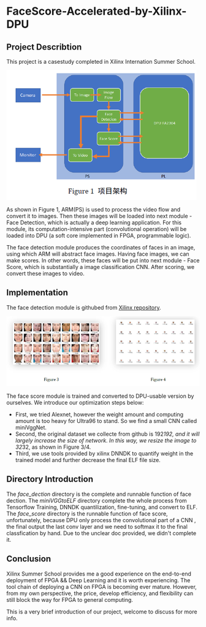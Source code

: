 # FaceScore-Accelerated-by-Xilinx-DPU

## Project Describtion

This project is a casestudy completed in Xilinx Internation Summer School.

![Overall Architecture](https://github.com/dujiangsu/FaceScore-Accelerated-by-Xilinx-DPU/blob/master/images/Arch.png)


As shown in Figure 1, ARM(PS) is used to process the video flow and convert it to images. Then these images will be loaded into next module - Face Detection, which is actually a deep learning application. For this module, its computation-intensive part (convolutional operation) will be loaded into DPU (a soft core implemented in FPGA, programmable logic). 

The face detection module produces the coordinates of faces in an image, using which ARM will abstract face images. Having face images, we can make scores. In other words, these faces will be put into next module - Face Score, which is substantially a image classification CNN. After scoring, we convert these images to video.

## Implementation
The face detection module is githubed from [Xilinx repository](https://github.com/Xilinx/Edge-AI-Platform-Tutorials/tree/master/docs/DPU-Integration). 

![Image preprocessing](https://github.com/dujiangsu/FaceScore-Accelerated-by-Xilinx-DPU/blob/master/images/image%20preprocessing.png)

The face score module is trained and converted to DPU-usable version by ourselves. We introduce our optimization steps below:
 - First, we tried Alexnet, however the weight amount and computing amount is too heavy for Ultra96 to stand. So we find a small CNN called miniVggNet. 
 - Second, the original dataset we collecte from github is 192*192, and it will largely increase the size of network. In this way, we resize the image to 32*32, as shown in Figure 3/4.
 - Third, we use tools provided by xilinx DNNDK to quantify weight in the trained model and further decrease the final ELF file size. 
 
 ## Directory Introduction
 The *face_dection* directory is the complete and runnable function of face dection.
 The *miniVGGtoELF* directory complete the whole process from Tensorflow Training, DNNDK quantilization, fine-tuning, and convert to ELF. 
 The *face_score* directory is the runnable function of face score, unfortunately, because DPU only process the convolutional part of a CNN , the final output the last conv layer and we need to softmax it to the final classfication by hand. Due to the unclear doc provided, we didn't complete it. 
 
 ## Conclusion 
 
 Xilinx Summer School provides me a good experience on the end-to-end deployment of FPGA && Deep Learning and it is worth experiencing. The tool chain of deploying a CNN on FPGA is becoming ever mature. However, from my own perspective, the price, develop efficiency, and flexibility can still block the way for FPGA to general computing.
 
 This is a very brief introduction of our project, welcome to discuss for more info.
